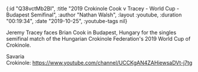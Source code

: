 {:id "Q38vctMb2BI",
 :title
 "2019 Crokinole Cook v Tracey - World Cup - Budapest Semifinal",
 :author "Nathan Walsh",
 :layout :youtube,
 :duration "00:19:34",
 :date "2019-10-25",
 :youtube-tags nil}


Jeremy Tracey faces Brian Cook in Budapest, Hungary for the singles semifinal match of the Hungarian Crokinole Federation's 2019 World Cup of Crokinole.

Savaria Crokinole: https://www.youtube.com/channel/UCCKgAN4ZAHiewsaDVt-j7tg
